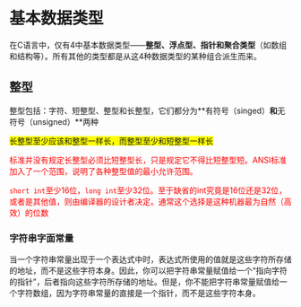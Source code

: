 # 基本数据类型

在C语言中，仅有4中基本数据类型——**整型、浮点型、指针和聚合类型**（如数组和结构等）。所有其他的类型都是从这4种数据类型的某种组合派生而来。

## 整型

整型包括：字符、短整型、整型和长整型，它们都分为**有符号（singed）**和**无符号（unsigned）**两种

<span style="background-color: yellow">长整型至少应该和整型一样长，而整型至少和短整型一样长</span>

<span style="color: red">标准并没有规定长整型必须比短整型长，只是规定它不得比短整型短。ANSI标准加入了一个范围，说明了各种整型值的最小允许范围。 </span>

<span style="color: red">`short int`至少16位，`long int`至少32位。至于缺省的int究竟是16位还是32位，或者是其他值，则由编译器的设计者决定。通常这个选择是这种机器最为自然（高效）的位数</span>

### 字符串字面常量

当一个字符串常量出现于一个表达式中时，表达式所使用的值就是这些字符所存储的地址，而不是这些字符本身。因此，你可以把字符串常量赋值给一个“指向字符的指针”，后者指向这些字符所存储的地址。但是，你不能把字符串常量赋值给一个字符数组，因为字符串常量的直接是一个指针，而不是这些字符本身。

